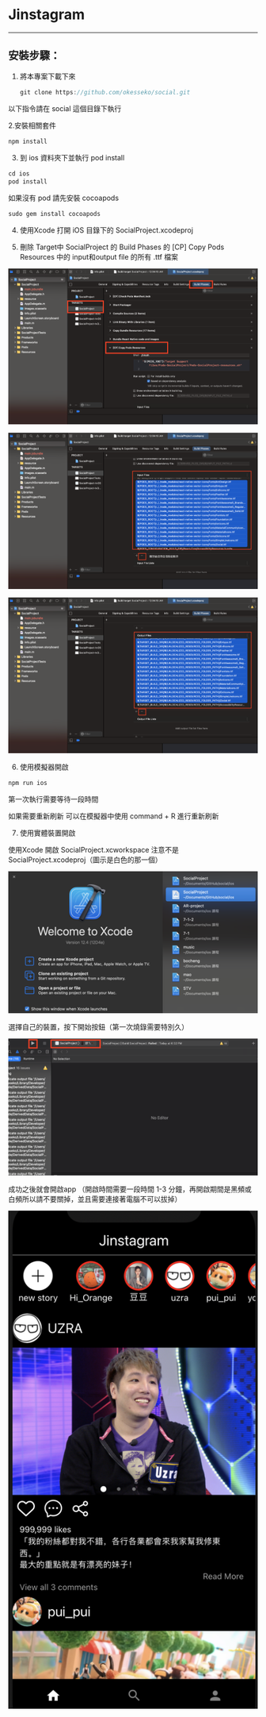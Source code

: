 # Jinstagram

---

## 安裝步驟：

1. 將本專案下載下來

    ```jsx
    git clone https://github.com/okesseko/social.git
    ```

以下指令請在 social 這個目錄下執行

 2.安裝相關套件

```jsx
npm install
```

 3.  到 ios 資料夾下並執行 pod install

```jsx
cd ios
pod install
```

如果沒有 pod 請先安裝 cocoapods

```jsx
sudo gem install cocoapods
```

 4.  使用Xcode 打開 iOS 目錄下的 SocialProject.xcodeproj

 5. 刪除 Target中 SocialProject 的 Build Phases 的 [CP] Copy Pods Resources 中的 input和output file 的所有 .ttf 檔案

![ReadmeImage/_2021-06-15_6.54.02.png](ReadmeImage/_2021-06-15_6.54.02.png)

![ReadmeImage/_2021-06-15_6.53.09.png](ReadmeImage/_2021-06-15_6.53.09.png)

![ReadmeImage/_2021-06-15_6.53.19.png](ReadmeImage/_2021-06-15_6.53.19.png)

6. 使用模擬器開啟

```jsx
npm run ios
```

第一次執行需要等待一段時間

如果需要重新刷新 可以在模擬器中使用 command + R 進行重新刷新

7. 使用實體裝置開啟

使用Xcode 開啟 SocialProject.xcworkspace  注意不是 SocialProject.xcodeproj（圖示是白色的那一個）

![ReadmeImage/_2021-06-15_7.11.24.png](ReadmeImage/_2021-06-15_7.11.24.png)

選擇自己的裝置，按下開始按鈕（第一次燒錄需要特別久）

![ReadmeImage/_2021-06-15_7.13.02.png](ReadmeImage/_2021-06-15_7.13.02.png)

成功之後就會開啟app （開啟時間需要一段時間 1-3 分鐘，再開啟期間是黑頻或白頻所以請不要關掉，並且需要連接著電腦不可以拔掉）

![ReadmeImage/_2021-06-15_7.40.27.png](ReadmeImage/_2021-06-15_7.40.27.png)
